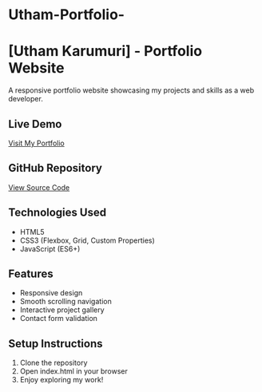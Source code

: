 # Utham-Portfolio-

# [Utham Karumuri] - Portfolio Website

A responsive portfolio website showcasing my projects and skills as a web developer.

## Live Demo
[Visit My Portfolio](http://127.0.0.1:5500/vscode%202/portfolio/Index.html)

## GitHub Repository
[View Source Code](https://github.com/karumuriuthamsrireddys113-bit/Portfolio.git)

## Technologies Used
- HTML5
- CSS3 (Flexbox, Grid, Custom Properties)
- JavaScript (ES6+)

## Features
- Responsive design
- Smooth scrolling navigation
- Interactive project gallery
- Contact form validation

## Setup Instructions
1. Clone the repository
2. Open index.html in your browser
3. Enjoy exploring my work!



